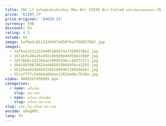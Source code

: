 ```yaml
---
title: CNC LY อัตโนมัติเครื่องมือเปลี่ยน 9kw Atc ISO30 Air-Cooled เครื่องกัดแกนมอเตอร์ CNC ระบบ Core แบริ่งส่วนประกอบ
price: '61397.77'
price_original: '64629.23'
currency: THB
discount: 5%
rating: 4.5
volume: 93
image: Saf6a2c6113234497a050f4a73589578bI.jpg
images:
  - Saf6a2c6113234497a050f4a73589578bI.jpg
  - S5fabfe20a26a492c8b5b9e84d5b6239bP.jpg
  - Sdf3bbbc1d2784ae390d5398cc4d37c511.jpg
  - Sbdc8039074824a9485018b0b9f6cd1265.jpg
  - Sb32bea024049432692b06961188266662.jpg
  - S5caf7f7c5d864a0bbee13633a0bc7b39o.jpg
video: 4000267050905.mp4
categories:
  - name: เครื่องมือ
    slug: เคร-องม
  - name: อะไหล่ เครื่องมือ
    slug: อะไหล-เคร-องม
slug: cnc-ly-ตโนม-เคร-องม
encode: oDwgKRC
lang: th
---
```

  